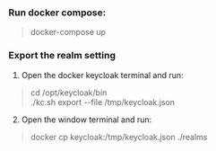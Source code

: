 ### Run docker compose:
> docker-compose up

### Export the realm setting
1. Open the docker keycloak terminal and run:
> cd /opt/keycloak/bin  
> ./kc.sh export --file /tmp/keycloak.json
2. Open the window terminal and run:
> docker cp keycloak:/tmp/keycloak.json ./realms